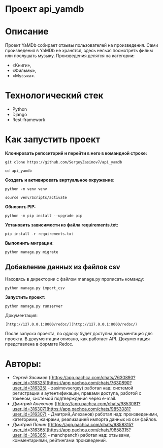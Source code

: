 # Проект api_yamdb
# **Описание**
Проект YaMDb собирает отзывы пользователей на произведения.
Сами произведения в YaMDb не хранятся, здесь нельзя посмотреть фильм или послушать музыку.
Произведения делятся на категории: 
 - «Книги»,
 - «Фильмы»,
 - «Музыка».
# **Технологический стек**
 - Python
 - Django
 - Rest-framework
# **Как запустить проект**
 **Клонировать репозиторий и перейти в него в командной строке:**
```
git clone https://github.com/SergeyZasimov7/api_yamdb   
```
```
cd api_yamdb
```
 **Cоздать и активировать виртуальное окружение:**
```
python -m venv venv
```
```
source venv/Scripts/activate
```
 **Обновить PIP:**
```
python -m pip install --upgrade pip
```
 **Установить зависимости из файла requirements.txt:**
```
pip install -r requirements.txt
```
 **Выполнить миграции:**
```
python manage.py migrate
```
## **Добавление данных из файлов csv**
Находясь в директории с файлом manage.py прописать команду:
```
python manage.py import_csv
```
 **Запустить проект:**
```
python manage.py runserver
```
Документация:
```
[http://127.0.0.1:8000/redoc/](http://127.0.0.1:8000/redoc/) 
```
После запуска проекта, по _адресу_ будет доступна документация для проекта. В документации описано, как работает API. Документация представлена в формате Redoc.
# **Авторы:**
 - _Сергей Засимов_ ([https://app.pachca.com/chats/7630890?user_id=316325](https://app.pachca.com/chats/7630890?user_id=316325) - zasimovsergey) работал над: системой регистрации и аутентификации, правами доступа, работой с токеном, системой подтверждения через e-mail.
 - _Дмитрий Алеханов_ ([https://app.pachca.com/chats/9853081?user_id=316307](https://app.pachca.com/chats/9853081?user_id=316307) - Дмитрий_Алеханов) работал над: произведеними, категорими, жанрами, реализацией импорта данных из csv файлов.
 - _Дмитрий Панин_ ([https://app.pachca.com/chats/9858315?user_id=316365](https://app.pachca.com/chats/9858315?user_id=316365) - manchpanch) работал над: отзывами, комментариями, рейтингами произведений.

